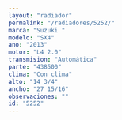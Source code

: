 ```yaml
---
layout: "radiador"
permalink: "/radiadores/5252/"
marca: "Suzuki "
modelo: "SX4"
ano: "2013"
motor: "L4 2.0"
transmision: "Automática"
parte: "438500"
clima: "Con clima"
alto: "14 3/4"
ancho: "27 15/16"
observaciones: ""
id: "5252"
---
```


